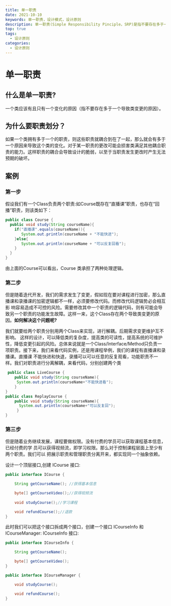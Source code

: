 ```yaml
---
title: 单一职责
date: 2021-10-10
keywords: 单一职责，设计模式，设计原则
description: 单一职责(Simple Responsibility Pinciple，SRP)是指不要存在多于一个导致类变更 的原因
top: true
tags:
  - 设计原则
categories:
  - 设计原则
---
```


# 单一职责

## 什么是单一职责?

一个类应该有且只有一个变化的原因（指不要存在多于一个导致类变更的原因）。

## 为什么要职责划分？

如果一个类拥有多于一个的职责，则这些职责就耦合到在了一起，那么就会有多于一个原因来导致这个类的变化。对于某一职责的更改可能会损害类满足其他耦合职责的能力。这样职责的耦合会导致设计的脆弱，以至于当职责发生更改时产生无法预期的破坏。

## 案例

### 第一步
假设我们有一个Class负责两个职责:如Course既存在“直播课”职责，也存在“回播”职责，则该类如下：

```java
public class Course {
  public void study(String courseName){
    if("直播课".equals(courseName)){  
       System.out.println(courseName + "不能快进");
    }else{
       System.out.println(courseName + "可以反复回看");
    }
  }
}
```

由上面的Course可以看出，Course 类承担了两种处理逻辑。

### 第二步

但是随着迭代开发，我们的需求发生了变更，假如现在要对课程进行加密，那么直播课和录播课的加密逻辑都不一样，必须要修改代码。而修改代码逻辑势必会相互影 响容易造成不可控的风险。需要修改其中一个职责的逻辑代码，则有可能会导致另一个职责的功能发生故障。这样一来，这个Class存在两个导致类变更的原因。**如何解决这个问题呢?**

我们就要给两个职责分别用两个Class来实现，进行解耦。后期需求变更维护互不影响。
这样的设计，可以降低类的复杂度，提高类的可读性，提高系统的可维护性，降低变更引起的风险。总体来说就是一个Class/Interface/Method只负责一项职责。接下来，我们来看代码实例，还是用课程举例，我们的课程有直播课和录播课。直播课 不能快进和快退，录播可以可以任意的反复观看，功能职责不一样。我们对职责进行分离解耦，来看代码，分别创建两个类

```java
 public class LiveCourse {
    public void study(String courseName){
     System.out.println(courseName+"不能快进看"); 
    }
}   
public class ReplayCourse {
    public void study(String courseName){
      System.out.println(courseName+"可以反复回");
     }
}
```

### 第三步

但是随着业务继续发展，课程要做权限。没有付费的学员可以获取课程基本信息，已经付费的学 员可以获得视频流，即学习权限。那么对于控制课程层面上至少有两个职责。我们可以 把展示职责和管理职责分离开来，都实现同一个抽象依赖。

设计一个顶层接口,创建 ICourse 接口:

```java
public interface ICourse { 

    String getCourseName(); //获得基本信息

    byte[] getCourseVideo();//获得视频流
    
    void studyCourse();//学习课程 

    void refundCourse();//退款
}
```
此时我们可以把这个接口拆成两个接口，创建一个接口 ICourseInfo 和 ICourseManager: ICourseInfo 接口:

```java
public interface ICourseInfo {

    String getCourseName(); 

    byte[] getCourseVideo();
}

public interface ICourseManager { 

    void studyCourse();

    void refundCourse();
}

```


